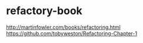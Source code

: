 # refactory-book
http://martinfowler.com/books/refactoring.html
https://github.com/tobyweston/Refactoring-Chapter-1

